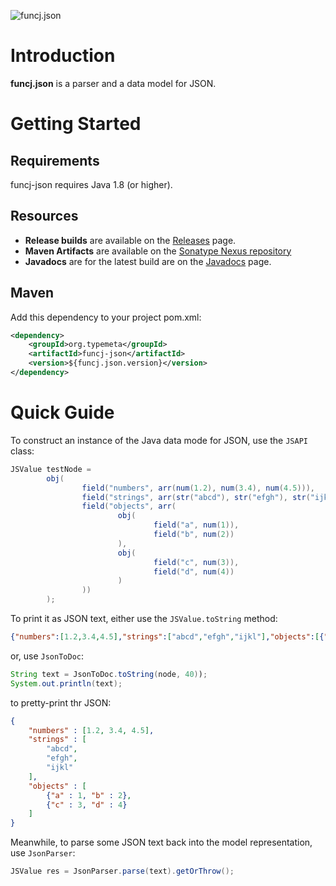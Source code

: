 ![funcj.json](https://github.com/typemeta/funcj/blob/master/json/resources/funcj-json.png)

# Introduction

**funcj.json** is a parser and a data model for JSON.

# Getting Started

## Requirements

funcj-json requires Java 1.8 (or higher).

## Resources

* **Release builds** are available on the [Releases](https://github.com/typemeta/funcj/releases) page.
* **Maven Artifacts** are available on the [Sonatype Nexus repository](https://repository.sonatype.org/#nexus-search;quick~funcj.core)
* **Javadocs** are for the latest build are on the [Javadocs](http://typemeta.github.io/funcj/javadocs/) page.

## Maven

Add this dependency to your project pom.xml:

```xml
<dependency>
    <groupId>org.typemeta</groupId>
    <artifactId>funcj-json</artifactId>
    <version>${funcj.json.version}</version>
</dependency>
```

# Quick Guide

To construct an instance of the Java data mode for JSON, use the `JSAPI` class:

```java
JSValue testNode =
        obj(
                field("numbers", arr(num(1.2), num(3.4), num(4.5))),
                field("strings", arr(str("abcd"), str("efgh"), str("ijkl"))),
                field("objects", arr(
                        obj(
                                field("a", num(1)),
                                field("b", num(2))
                        ),
                        obj(
                                field("c", num(3)),
                                field("d", num(4))
                        )
                ))
        );
```

To print it as JSON text, either use the `JSValue.toString` method:

```json
{"numbers":[1.2,3.4,4.5],"strings":["abcd","efgh","ijkl"],"objects":[{"a":1,"b":2},{"c":3,"d":4}]}
```

or, use `JsonToDoc`:

```java
String text = JsonToDoc.toString(node, 40));
System.out.println(text);
```

to pretty-print thr JSON:

```json
{
    "numbers" : [1.2, 3.4, 4.5],
    "strings" : [
        "abcd",
        "efgh",
        "ijkl"
    ],
    "objects" : [
        {"a" : 1, "b" : 2},
        {"c" : 3, "d" : 4}
    ]
}
```

Meanwhile, to parse some JSON text back into the model representation, use `JsonParser`:

```java
JSValue res = JsonParser.parse(text).getOrThrow();
```
